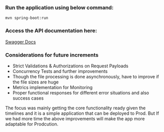 ### Run the application using below command:

``mvn spring-boot:run``

### Access the API documentation here:
[Swagger Docs](http://localhost:8080/swagger-ui/index.html#)

### Considerations for future increments 

- Strict Validations & Authorizations on Request Payloads
- Concurrency Tests and further improvements
- Though the file processing is done asynchronously, have to improve if the file sizes are huge
- Metrics implementation for Monitoring
- Proper functional responses for different error situations and also success cases

The focus was mainly getting the core functionality ready given the timelines and it is a simple application that can be deployed to Prod. But If we had more time the above improvements will make the app more adaptable for Prodcution.


